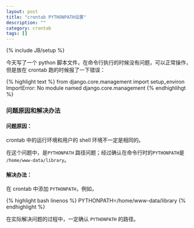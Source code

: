 ```yaml
---
layout: post
title: "crontab PYTHONPATH设置"
description: ""
category: crontab
tags: []
---
```

{% include JB/setup %}

今天写了一个 python 脚本文件，在命令行执行的时候没有问题，可以正常操作，但是放在 crontab 跑的时候报了一下错误：

{% highlight text %}
    from django.core.management import setup_environ
    ImportError: No module named django.core.management
{% endhighlihgt %}

### 问题原因和解决办法

#### 问题原因：

crontab 中的运行环境和用户的 shell 环境不一定是相同的。

在这个问题中，是`PYTHONPATH` 路径问题；经过确认在命令行时的`PYTHONPATH`是 `/home/www-data/library`。

#### 解决办法：

在 crontab 中添加 `PYTHONPATH`，例如，

{% highlight bash linenos %}
PYTHONPATH=/home/www-data/library
{% endhighlight %}

在实际解决问题的过程中，一定确认 `PYTHONPATH` 的路径。
